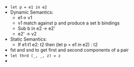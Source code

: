 - `let p = e1 in e2`
- Dynamic Semantics:
	- e1-> v1
	- v1 match against p and produce a set b bindings
	- Sub b in e2 -> e2'
	- e2' -> v2
- Static Semantics:
	- If e1:t1 e2: t2 then (let p = e1 in e2) : t2
- fst and snd to get first and second components of a pair
- `let thrd (_, _, z) = z`
- 